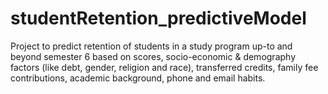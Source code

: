 # studentRetention_predictiveModel
Project to predict retention of students in a study program up-to and beyond semester 6 based on scores, socio-economic &amp; demography factors (like debt, gender, religion and race), transferred credits, family fee contributions, academic background, phone and email habits.
